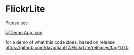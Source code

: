 # FlickrLite

Please see 

[![Demo App Icon](https://img.youtube.com/vi/PLtBrtEvR0c/0.jpg)](https://youtu.be/PLtBrtEvR0c)

for a demo of what this code does, based on release https://github.com/davidtian02/FlickrLite/releases/tag/1.0.0
